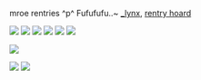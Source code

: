 mroe rentries ^p^ Fufufufu..~ [_lynx](https://rentry.co/_lynx), [rentry hoard](https://rentry.co/5th-childshoard)

![](https://64.media.tumblr.com/45136d54b5ece02bd81c2836f580eead/bf20e6d390cc0ec8-fe/s100x200/917b840835956b037a95eb3f50b7c99603243014.gifv) ![](https://64.media.tumblr.com/a9cc6ac03135c48ac15b78e3000b29f8/bf20e6d390cc0ec8-a6/s100x200/e025df98ae8b849f67d1be3a137febdb0f80d5a8.gifv) ![](https://64.media.tumblr.com/016c5b76fee87a0bfbc0f10268d8bff9/bc322c27d288fff3-74/s250x400/1075401f23e490531f76d1013702b8314205d8b1.gifv) ![](https://64.media.tumblr.com/218bc9b5fa0ce2389b46029c7b763d89/0a1e7622c2ffc273-08/s100x200/fc77c81de54fe0bbfcc1d4081a8e679fbccad48d.pnj) ![](https://64.media.tumblr.com/f7fa7d8af1ae3c4d915c9195cf6b0395/4d5c6f64fbf3cb0b-6e/s100x200/27b110ba586e17bf0c4842362fc6de2bc24a76a8.pnj) ![](https://64.media.tumblr.com/9803dd3fe673fbc139ba7244e765f573/2503004b1baf1d0f-56/s100x200/8a731847a4fecddf9d5bdf537761a683489529de.pnj)

![](https://media.discordapp.net/attachments/1207400681678311458/1210469892705493033/Screenshot_20240223_081410_Discord.png?ex=65eaacef&is=65d837ef&hm=813185f47ba92ce894f259f17ed37b56f70df59c169931625c0b3afecb6866c3&=&format=webp&quality=lossless&width=687&height=193)

![](https://media1.tenor.com/m/rmpDb5VvdSMAAAAC/goyou-goyou-shtdn.gif) ![](https://media1.tenor.com/m/ltSPV5PIfr4AAAAC/pony-akiharu.gif)
